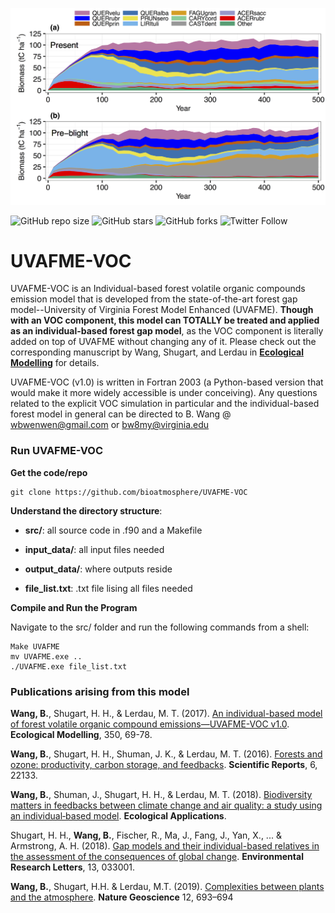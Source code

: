 

![Forest compostional dynamics](https://github.com/bioatmosphere/UVAFME-VOC/blob/master/figures/Fig_Forest_Succession_Dynamics.jpg)

![GitHub repo size](https://img.shields.io/github/repo-size/bioatmosphere/UVAFME-VOC)
![GitHub stars](https://img.shields.io/github/stars/bioatmosphere/UVAFME-VOC?style=social)
![GitHub forks](https://img.shields.io/github/forks/bioatmosphere/UVAFME-VOC?style=social)
![Twitter Follow](https://img.shields.io/twitter/follow/bioatmo_sphere?style=social)

# UVAFME-VOC

UVAFME-VOC is an Individual-based forest volatile organic compounds emission model that is developed from the state-of-the-art forest gap model--University of Virginia Forest Model Enhanced (UVAFME). **Though with an VOC component, this model can TOTALLY be treated and applied as an individual-based forest gap model**, as the VOC component is literally added on top of UVAFME without changing any of it. Please check out the corresponding manuscript by Wang, Shugart, and Lerdau in [**Ecological Modelling**](https://doi.org/10.1016/j.ecolmodel.2017.02.006) for details.

UVAFME-VOC (v1.0) is written in Fortran 2003 (a Python-based version that would make it more widely accessible is under conceiving). Any questions related to the explicit VOC simulation in particular and the individual-based forest model in general can  be directed to B. Wang @ wbwenwen@gmail.com or bw8my@virginia.edu

### Run UVAFME-VOC

**Get the code/repo**

```shell
git clone https://github.com/bioatmosphere/UVAFME-VOC
```
**Understand the directory structure**:

- **src/**: all source code in .f90 and a Makefile

- **input_data/**: all input files needed

- **output_data/**: where outputs reside

- **file_list.txt**: .txt file lising all files needed

**Compile and Run the Program**

Navigate to the src/ folder and run the following commands from a shell:

```shell
Make UVAFME
mv UVAFME.exe ..
./UVAFME.exe file_list.txt
```

### Publications arising from this model

**Wang, B.**, Shugart, H. H., & Lerdau, M. T. (2017). [An individual-based model of forest volatile organic compound emissions—UVAFME-VOC v1.0](https://doi.org/10.1016/j.ecolmodel.2017.02.006). **Ecological Modelling**, 350, 69-78.

**Wang, B.**, Shugart, H. H., Shuman, J. K., & Lerdau, M. T. (2016). [Forests and ozone: productivity, carbon storage, and feedbacks](https://www.nature.com/articles/srep22133). **Scientific Reports**, 6, 22133.

**Wang, B.**, Shuman, J., Shugart, H. H., & Lerdau, M. T. (2018). [Biodiversity matters in feedbacks between climate change and air quality: a study using an individual‐based model](https://doi.org/10.1002/eap.1721). **Ecological Applications**.

Shugart, H. H., **Wang, B.**, Fischer, R., Ma, J., Fang, J., Yan, X., ... & Armstrong, A. H. (2018). [Gap models and their individual-based relatives in the assessment of the consequences of global change](https://doi.org/10.1088/1748-9326/aaaacc). **Environmental Research Letters**, 13, 033001.

**Wang, B.**, Shugart, H.H. & Lerdau, M.T. (2019). [Complexities between plants and the atmosphere](https://doi.org/10.1038/s41561-019-0413-8). **Nature Geoscience** 12, 693–694 
